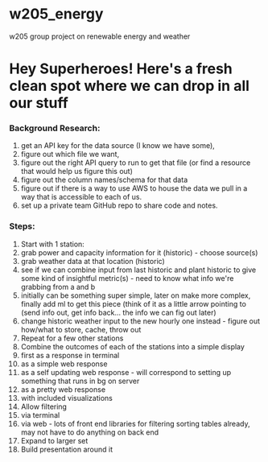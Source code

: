 # w205_energy
w205 group project on renewable energy and weather

# Hey Superheroes! Here's a fresh clean spot where we can drop in all our stuff

### Background Research:
1. get an API key for the data source (I know we have some), 
2. figure out which file we want, 
3. figure out the right API query to run to get that file (or find a resource that would help us figure this out)
4. figure out the column names/schema for that data
5. figure out if there is a way to use AWS to house the data we pull in a way that is accessible to each of us.
6. set up a private team GitHub repo to share code and notes.

### Steps:
1. Start with 1 station:
  1. grab power and capacity information for it (historic)
    -  choose source(s)
  1. grab weather data at that location (historic)
  1. see if we can combine input from last historic and plant historic to give some kind of insightful metric(s)
    - need to know what info we're grabbing from a and b 
  1. initially can be something super simple, later on make more complex, finally add ml to get this piece (think of it as a little arrow pointing to (send info out, get info back... the info we can fig out later)
  1. change historic weather input to the new hourly one instead
    - figure out how/what to store, cache, throw out
2. Repeat for a few other stations
3. Combine the outcomes of each of the stations into a simple display
  1. first as a response in terminal
  2. as a simple web response
  3. as a self updating web response
    - will correspond to setting up something that runs in bg on server
  4. as a pretty web response 
  5. with included visualizations
4. Allow filtering
  1. via terminal
  2. via web
    - lots of front end libraries for filtering sorting tables already, may not have to do anything on back end
5. Expand to larger set
6. Build presentation around it
